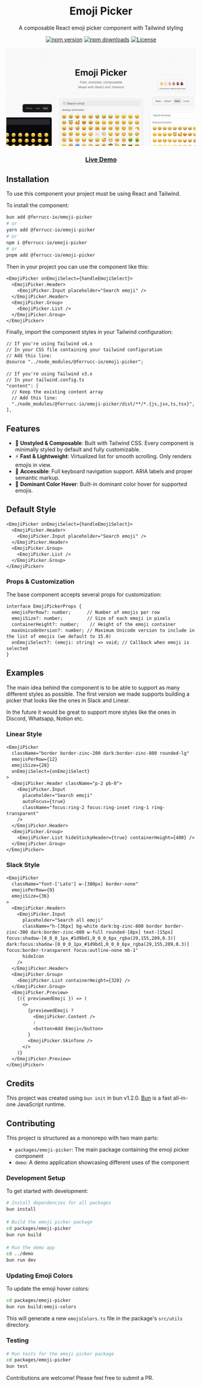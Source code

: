 <div align="center">
  <h1>Emoji Picker</h1>
  <p>A composable React emoji picker component with Tailwind styling</p>
</div>

<div align="center">
  
[![npm version](https://img.shields.io/npm/v/@ferrucc-io/emoji-picker.svg?style=flat)](https://www.npmjs.com/package/@ferrucc-io/emoji-picker)
[![npm downloads](https://img.shields.io/npm/dm/@ferrucc-io/emoji-picker.svg?style=flat)](https://www.npmjs.com/package/@ferrucc-io/emoji-picker)
[![License](https://img.shields.io/npm/l/@ferrucc-io/emoji-picker.svg?style=flat)](https://github.com/ferrucc-io/emojicn/blob/main/LICENSE)
  
</div>

<div align="center">
  <img src="./public/emoji-picker-repo-asset.png" alt="Emojicn Demo" width="600" />
</div>

<div align="center">
  <h3>
    <a href="https://emoji.ferrucc.io">Live Demo</a>
  </h3>
</div>

## Installation

To use this component your project must be using React and Tailwind.

To install the component:

```bash
bun add @ferrucc-io/emoji-picker
# or
yarn add @ferrucc-io/emoji-picker
# or
npm i @ferrucc-io/emoji-picker
# or
pnpm add @ferrucc-io/emoji-picker
```

Then in your project you can use the component like this:

```tsx
<EmojiPicker onEmojiSelect={handleEmojiSelect}>
  <EmojiPicker.Header>
    <EmojiPicker.Input placeholder="Search emoji" />
  </EmojiPicker.Header>
  <EmojiPicker.Group>
    <EmojiPicker.List />
  </EmojiPicker.Group>
</EmojiPicker>
```

Finally, import the component styles in your Tailwind configuration:

```tsx
// If you're using Tailwind v4.x
// In your CSS file containing your tailwind configuration
// Add this line:
@source "../node_modules/@ferrucc-io/emoji-picker";

// If you're using Tailwind v3.x
// In your tailwind.config.ts
"content": [
  // Keep the existing content array
  // Add this line:
  "./node_modules/@ferrucc-io/emoji-picker/dist/**/*.{js,jsx,ts,tsx}",
],
```

## Features

- 🎨 **Unstyled & Composable**: Built with Tailwind CSS. Every component is minimally styled by default and fully customizable.
- ⚡️ **Fast & Lightweight**: Virtualized list for smooth scrolling. Only renders emojis in view.
- 🎯 **Accessible**: Full keyboard navigation support. ARIA labels and proper semantic markup.
- 🌈 **Dominant Color Hover**: Built-in dominant color hover for supported emojis.



## Default Style
```tsx
<EmojiPicker onEmojiSelect={handleEmojiSelect}>
  <EmojiPicker.Header>
    <EmojiPicker.Input placeholder="Search emoji" />
  </EmojiPicker.Header>
  <EmojiPicker.Group>
    <EmojiPicker.List />
  </EmojiPicker.Group>
</EmojiPicker>
```

### Props & Customization

The base component accepts several props for customization:

```tsx
interface EmojiPickerProps {
  emojisPerRow?: number;      // Number of emojis per row
  emojiSize?: number;         // Size of each emoji in pixels
  containerHeight?: number;    // Height of the emoji container
  maxUnicodeVersion?: number; // Maximum Unicode version to include in the list of emojis (we default to 15.0)
  onEmojiSelect?: (emoji: string) => void; // Callback when emoji is selected
}
```

## Examples

The main idea behind the component is to be able to support as many different styles as possible. The first version we made supports building a picker that looks like the ones in Slack and Linear.

In the future it would be great to support more styles like the ones in Discord, Whatsapp, Notion etc.


### Linear Style
```tsx
<EmojiPicker
  className="border border-zinc-200 dark:border-zinc-800 rounded-lg"
  emojisPerRow={12}
  emojiSize={28}
  onEmojiSelect={onEmojiSelect}
>
  <EmojiPicker.Header className="p-2 pb-0">
    <EmojiPicker.Input
      placeholder="Search emoji"
      autoFocus={true}
      className="focus:ring-2 focus:ring-inset ring-1 ring-transparent"
    />
  </EmojiPicker.Header>
  <EmojiPicker.Group>
    <EmojiPicker.List hideStickyHeader={true} containerHeight={400} />
  </EmojiPicker.Group>
</EmojiPicker>
```

### Slack Style
```tsx
<EmojiPicker 
  className="font-['Lato'] w-[380px] border-none"
  emojisPerRow={9}
  emojiSize={36}
>
  <EmojiPicker.Header>
    <EmojiPicker.Input 
      placeholder="Search all emoji" 
      className="h-[36px] bg-white dark:bg-zinc-800 border border-zinc-300 dark:border-zinc-600 w-full rounded-[8px] text-[15px] focus:shadow-[0_0_0_1px_#1d9bd1,0_0_0_6px_rgba(29,155,209,0.3)] dark:focus:shadow-[0_0_0_1px_#1d9bd1,0_0_0_6px_rgba(29,155,209,0.3)] focus:border-transparent focus:outline-none mb-1"
      hideIcon
    />
  </EmojiPicker.Header>
  <EmojiPicker.Group>
    <EmojiPicker.List containerHeight={320} />          
  </EmojiPicker.Group>
  <EmojiPicker.Preview>
    {({ previewedEmoji }) => (
      <>
        {previewedEmoji ? 
          <EmojiPicker.Content />
          :
          <button>Add Emoji</button>
        }
        <EmojiPicker.SkinTone />
      </>
    )}
  </EmojiPicker.Preview>
</EmojiPicker>
```

## Credits

This project was created using `bun init` in bun v1.2.0. [Bun](https://bun.sh) is a fast all-in-one JavaScript runtime.


## Contributing

This project is structured as a monorepo with two main parts:
- `packages/emoji-picker`: The main package containing the emoji picker component
- `demo`: A demo application showcasing different uses of the component

### Development Setup

To get started with development:

```bash
# Install dependencies for all packages
bun install

# Build the emoji picker package
cd packages/emoji-picker
bun run build

# Run the demo app
cd ../demo
bun run dev
```

### Updating Emoji Colors

To update the emoji hover colors:

```bash
cd packages/emoji-picker
bun run build:emoji-colors
```

This will generate a new `emojiColors.ts` file in the package's `src/utils` directory.

### Testing

```bash
# Run tests for the emoji picker package
cd packages/emoji-picker
bun test
```

Contributions are welcome! Please feel free to submit a PR.
